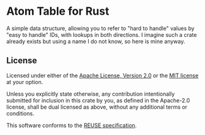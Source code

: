 # Atom Table for Rust

<!--
Copyright 2023, Collabora, Ltd.
SPDX-License-Identifier: CC-BY-4.0
-->

A simple data structure, allowing you to refer to "hard to handle" values by
"easy to handle" IDs, with lookups in both directions. I imagine such a crate
already exists but using a name I do not know, so here is mine anyway.

## License

Licensed under either of the
[Apache License, Version 2.0](LICENSES/Apache-2.0.txt) or the
[MIT license](LICENSES/MIT.txt) at your option.

Unless you explicitly state otherwise, any contribution intentionally submitted
for inclusion in this crate by you, as defined in the Apache-2.0 license, shall
be dual licensed as above, without any additional terms or conditions.

This software conforms to the [REUSE specification](https://reuse.software).
